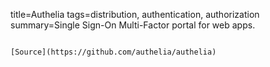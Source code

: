 title=Authelia
tags=distribution, authentication, authorization
summary=Single Sign-On Multi-Factor portal for web apps.
~~~~~~

[Source](https://github.com/authelia/authelia)
